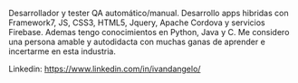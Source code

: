 Desarrollador y tester QA automático/manual. Desarrollo apps hibridas con Framework7, JS, CSS3, HTML5, Jquery, Apache Cordova y servicios Firebase. Ademas tengo conocimientos en Python, Java y C. Me considero una persona amable y autodidacta con muchas ganas de aprender e incertarme en esta industria.


Linkedin: https://www.linkedin.com/in/ivandangelo/

<!--
**ivandangelo/ivandangelo** is a ✨ _special_ ✨ repository because its `README.md` (this file) appears on your GitHub profile.

Here are some ideas to get you started:

- 🔭 I’m currently working on ...
- 🌱 I’m currently learning ...
- 👯 I’m looking to collaborate on ...
- 🤔 I’m looking for help with ...
- 💬 Ask me about ...
- 📫 How to reach me: ...
- 😄 Pronouns: ...
- ⚡ Fun fact: ...
-->
